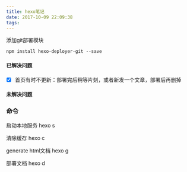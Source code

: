 ```yaml
---
title: hexo笔记
date: 2017-10-09 22:09:38
tags:
---
```


添加git部署模块
```
npm install hexo-deployer-git --save
```

#### 已解决问题

- [x] 首页有时不更新：部署完后稍等片刻，或者新发一个文章，部署后再删掉

#### 未解决问题


### 命令

启动本地服务
hexo s 

清除缓存
hexo c

generate html文档
hexo g 

部署文档
hexo d

